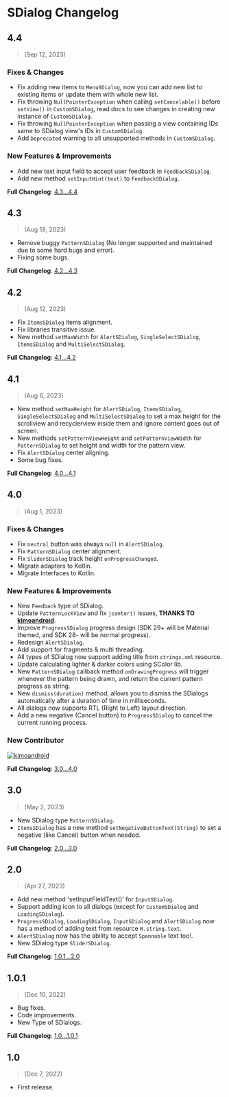 # SDialog Changelog

## 4.4  
> (Sep 12, 2023)

### Fixes & Changes

- Fix adding new items to `MenuSDialog`, now you can add new list to existing items or update them with whole new list.
- Fix throwing `NullPointerException` when calling `setCancelable()` before `setView()` in `CustomSDialog`, read docs to see changes in creating new instance of `CustomSDialog`.
- Fix throwing `NullPointerException` when passing a view containing IDs same to SDialog view's IDs in `CustomSDialog`.
- Add `Deprecated` warning to all unsupported methods in `CustomSDialog`.

### New Features & Improvements

- Add new text input field to accept user feedback in `FeedbackSDialog`.
- Add new method `setInputHint(text)` to `FeedbackSDialog`.

**Full Changelog**: [4.3...4.4](https://github.com/smith8h/SDialogs/compare/4.3...4.4)

## 4.3
> (Aug 19, 2023)

- Remove buggy `PatternSDialog` (No longer supported and maintained due to some hard bugs and error).
- Fixing some bugs.

**Full Changelog**: [4.2...4.3](https://github.com/smith8h/SDialogs/compare/4.2...4.3)

## 4.2
> (Aug 12, 2023)

- Fix `ItemsSDialog` items alignment.
- Fix libraries transitive issue.
- New method `setMaxWidth` for `AlertSDialog`, `SingleSelectSDialog`, `ItemsSDialog` and `MultiSelectSDialog`.

**Full Changelog**: [4.1...4.2](https://github.com/smith8h/SDialogs/compare/4.1...4.2)

## 4.1
> (Aug 6, 2023)

- New method `setMaxHeight` for `AlertSDialog`, `ItemsSDialog`, `SingleSelectSDialog` and `MultiSelectSDialog` to set a max height for the scrollview and recyclerview inside them and ignore content goes out of screen.
- New methods `setPatternViewHeight` and `setPatternViewWidth` for `PatternSDialog` to set height and width for the pattern view.
- Fix `AlertSDialog` center aligning.
- Some bug fixes.

**Full Changelog**: [4.0...4.1](https://github.com/smith8h/SDialogs/compare/4.0...4.1)

## 4.0
> (Aug 1, 2023)

### Fixes & Changes

- Fix `neutral` button was always `null` in `AlertSDialog`.
- Fix `PatternSDialog` center alignment.
- Fix `SliderSDialog` track height `onProgressChanged`.
- Migrate adapters to Kotlin.
- Migrate Interfaces to Kotlin.

### New Features & Improvements

- New `Feedback` type of SDialog.
- Update `PatternLockView` and fix `jcenter()` issues, **THANKS TO [kimoandroid](https://github.com/kimoandroid)**.
- Improve `ProgressSDialog` progress design (SDK 29+ will be Material themed, and SDK 28- will be normal progress).
- Redesign `AlertSDialog`.
- Add support for fragments & multi threading.
- All types of SDialog now support adding title from `strings.xml` resource.
- Update calculating lighter & darker colors using SColor lib.
- New `PatternSDialog` callback method `onDrawingProgress` will trigger whenever the pattern being drawn, and return the current pattern progress as string.
- New `dismiss(duration)` method, allows you to dismiss the SDialogs automatically after a duration of time in milliseconds.
- All dialogs now supports RTL (Right to Left) layout direction.
- Add a new negative (Cancel button) to `ProgressSDialog` to cancel the current running process.

### New Contributor

<a href="https://github.com/smith8h/sdialogs/graphs/contributors">
  <img src="https://contrib.rocks/image?repo=kimoandroid/glide-slider" title="kimoandroid"/>
</a>
<br/>

**Full Changelog**: [3.0...4.0](https://github.com/smith8h/SDialogs/compare/3.0...4.0)

## 3.0
> (May 2, 2023)

- New SDialog type `PatternSDialog`.
- `ItemsSDialog` has a new method `setNegativeButtonText(String)` to set a negative (like Cancel) button when needed.

**Full Changelog**: [2.0...3.0](https://github.com/smith8h/SDialogs/compare/2.0...3.0)

## 2.0
> (Apr 27, 2023)

- Add new method 'setInputFieldText()' for `InputSDialog`.
- Support adding icon to all dialogs (except for `CustomSDialog` and `LoadingSDialog`).
- `ProgressSDialog`, `LoadingSDialog`, `InputSDialog` and `AlertSDialog` now has a method of adding text from resource `R.string.text`.
- `AlertSDialog` now has the ability to accept `Spannable` text too!.
- New SDialog type `SliderSDialog`.

**Full Changelog**: [1.0.1...2.0](https://github.com/smith8h/SDialogs/compare/1.0.1...2.0)

## 1.0.1
>(Dec 10, 2022)

- Bug fixes.
- Code improvements.
- New Type of SDialogs.

**Full Changelog**: [1.0...1.0.1](https://github.com/smith8h/SDialogs/compare/1.0...1.0.1)

## 1.0
> (Dec 7, 2022)

- First release.